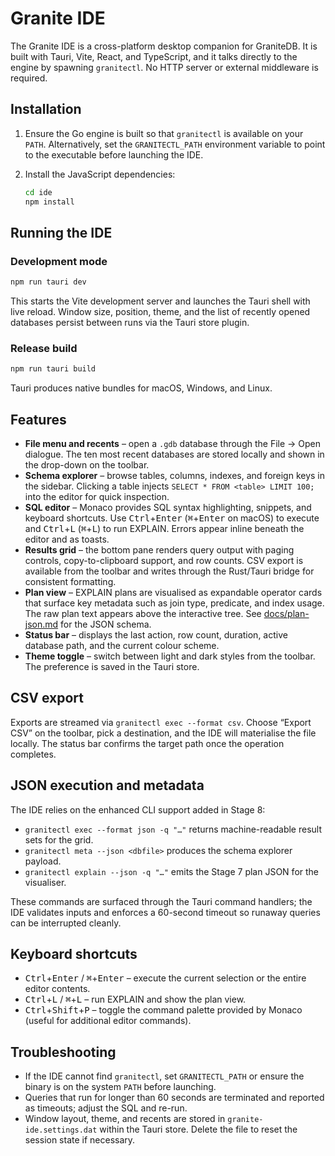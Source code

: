 # Granite IDE

The Granite IDE is a cross-platform desktop companion for GraniteDB. It is built with Tauri, Vite, React, and TypeScript, and it talks directly to the engine by spawning `granitectl`. No HTTP server or external middleware is required.

## Installation

1. Ensure the Go engine is built so that `granitectl` is available on your `PATH`. Alternatively, set the `GRANITECTL_PATH` environment variable to point to the executable before launching the IDE.
2. Install the JavaScript dependencies:

   ```bash
   cd ide
   npm install
   ```

## Running the IDE

### Development mode

```bash
npm run tauri dev
```

This starts the Vite development server and launches the Tauri shell with live reload. Window size, position, theme, and the list of recently opened databases persist between runs via the Tauri store plugin.

### Release build

```bash
npm run tauri build
```

Tauri produces native bundles for macOS, Windows, and Linux.

## Features

* **File menu and recents** – open a `.gdb` database through the File → Open dialogue. The ten most recent databases are stored locally and shown in the drop-down on the toolbar.
* **Schema explorer** – browse tables, columns, indexes, and foreign keys in the sidebar. Clicking a table injects `SELECT * FROM <table> LIMIT 100;` into the editor for quick inspection.
* **SQL editor** – Monaco provides SQL syntax highlighting, snippets, and keyboard shortcuts. Use <kbd>Ctrl</kbd>+<kbd>Enter</kbd> (<kbd>⌘</kbd>+<kbd>Enter</kbd> on macOS) to execute and <kbd>Ctrl</kbd>+<kbd>L</kbd> (<kbd>⌘</kbd>+<kbd>L</kbd>) to run EXPLAIN. Errors appear inline beneath the editor and as toasts.
* **Results grid** – the bottom pane renders query output with paging controls, copy-to-clipboard support, and row counts. CSV export is available from the toolbar and writes through the Rust/Tauri bridge for consistent formatting.
* **Plan view** – EXPLAIN plans are visualised as expandable operator cards that surface key metadata such as join type, predicate, and index usage. The raw plan text appears above the interactive tree. See [docs/plan-json.md](./plan-json.md) for the JSON schema.
* **Status bar** – displays the last action, row count, duration, active database path, and the current colour scheme.
* **Theme toggle** – switch between light and dark styles from the toolbar. The preference is saved in the Tauri store.

## CSV export

Exports are streamed via `granitectl exec --format csv`. Choose “Export CSV” on the toolbar, pick a destination, and the IDE will materialise the file locally. The status bar confirms the target path once the operation completes.

## JSON execution and metadata

The IDE relies on the enhanced CLI support added in Stage 8:

* `granitectl exec --format json -q "…"` returns machine-readable result sets for the grid.
* `granitectl meta --json <dbfile>` produces the schema explorer payload.
* `granitectl explain --json -q "…"` emits the Stage 7 plan JSON for the visualiser.

These commands are surfaced through the Tauri command handlers; the IDE validates inputs and enforces a 60-second timeout so runaway queries can be interrupted cleanly.

## Keyboard shortcuts

* <kbd>Ctrl</kbd>+<kbd>Enter</kbd> / <kbd>⌘</kbd>+<kbd>Enter</kbd> – execute the current selection or the entire editor contents.
* <kbd>Ctrl</kbd>+<kbd>L</kbd> / <kbd>⌘</kbd>+<kbd>L</kbd> – run EXPLAIN and show the plan view.
* <kbd>Ctrl</kbd>+<kbd>Shift</kbd>+<kbd>P</kbd> – toggle the command palette provided by Monaco (useful for additional editor commands).

## Troubleshooting

* If the IDE cannot find `granitectl`, set `GRANITECTL_PATH` or ensure the binary is on the system `PATH` before launching.
* Queries that run for longer than 60 seconds are terminated and reported as timeouts; adjust the SQL and re-run.
* Window layout, theme, and recents are stored in `granite-ide.settings.dat` within the Tauri store. Delete the file to reset the session state if necessary.
